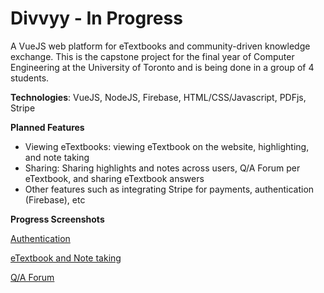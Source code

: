 # Divvyy - In Progress
A VueJS web platform for eTextbooks and community-driven knowledge exchange. This is the capstone project for the final year of Computer Engineering at the University of Toronto and is being done in a group of 4 students.  

**Technologies**: VueJS, NodeJS, Firebase, HTML/CSS/Javascript, PDFjs, Stripe

**Planned Features**
* Viewing eTextbooks: viewing eTextbook on the website, highlighting, and note taking
* Sharing: Sharing highlights and notes across users, Q/A Forum per eTextbook, and sharing eTextbook answers
* Other features such as integrating Stripe for payments, authentication (Firebase), etc  

**Progress Screenshots**

[Authentication](https://github.com/tzaitoun/Divvyy/blob/master/Signin.png)

[eTextbook and Note taking](https://github.com/tzaitoun/Divvyy/blob/master/eTextbook.png)

[Q/A Forum](https://github.com/tzaitoun/Divvyy/blob/master/Forum.png)
